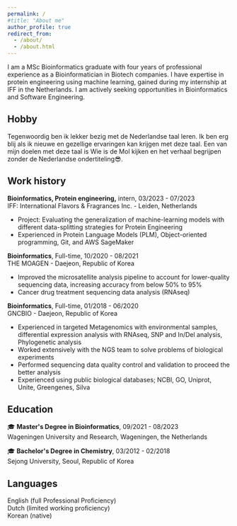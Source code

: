 ```yaml
---
permalink: /
#title: "About me"
author_profile: true
redirect_from: 
  - /about/
  - /about.html
---
```


I am a MSc Bioinformatics graduate with four years of professional experience as a Bioinformatician in Biotech companies. I have expertise in protein engineering using machine learning, gained during my internship at IFF in the Netherlands. I am actively seeking opportunities in Bioinformatics and Software Engineering.

Hobby
-
Tegenwoordig ben ik lekker bezig met de Nederlandse taal leren. Ik ben erg blij als ik nieuwe en gezellige ervaringen kan krijgen met deze taal. Een van mijn doelen met deze taal is Wie is de Mol kijken en het verhaal begrijpen zonder de Nederlandse ondertiteling😎. 


Work history
-
**Bioinformatics, Protein engineering,** intern, 03/2023 - 07/2023   
IFF: International Flavors & Fragrances Inc. - Leiden, Netherlands   
  - Project: Evaluating the generalization of machine-learning models with different data-splitting strategies for Protein Engineering
  - Experienced in Protein Language Models (PLM), Object-oriented programming, Git, and AWS SageMaker

**Bioinformatics**, Full-time, 10/2020 - 08/2021   
THE MOAGEN - Daejeon, Republic of Korea   
  - Improved the microsatellite analysis pipeline to account for lower-quality sequencing data, increasing accuracy from below 50% to 95%
  - Cancer drug treatment sequencing data analysis (RNAseq)

**Bioinformatics**, Full-time, 01/2018 - 06/2020   
GNCBIO - Daejeon, Republic of Korea   
  - Experienced in targeted Metagenomics with environmental samples, differential expression analysis with RNAseq, SNP and In/Del analysis, Phylogenetic analysis
  - Worked extensively with the NGS team to solve problems of biological experiments
  - Performed sequencing data quality control and validation to proceed the better analysis
  - Experienced using public biological databases; NCBI, GO, Uniprot, Unite, Greengenes, Silva


Education
-----
🎓 **Master's Degree in Bioinformatics**, 09/2021 - 08/2023   
Wageningen University and Research, Wageningen, the Netherlands

🎓 **Bachelor's Degree in Chemistry**, 03/2012 - 02/2018   
Sejong University, Seoul, Republic of Korea
  

Languages
---
English (full Professional Proficiency)   
Dutch (limited working proficiency)   
Korean (native)   

